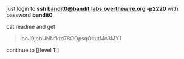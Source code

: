 just login to **ssh bandit0@bandit.labs.overthewire.org -p2220** with password **bandit0**.

cat readme and get
> boJ9jbbUNNfktd78OOpsqOltutMc3MY1

continue to [[level 1]]
